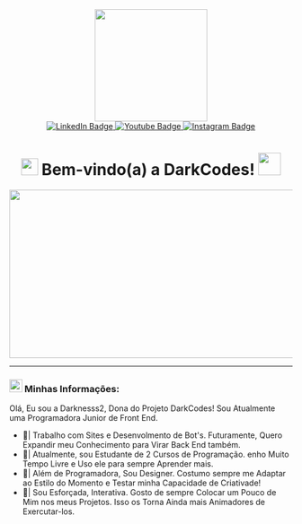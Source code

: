<div id="header" align="center">
  <img src="https://media.discordapp.net/attachments/990311525904433172/1006585031688454194/DarkCodes_-_Logo.png"?width=545&height=545" width="200"/>
</div>
<div id="badges" align="center">
<a href="https://github.com/darknesss2">
  <img src="https://img.shields.io/badge/LinkedIn-dodgerblue?style=for-the-badge&logo=LinkedIn&logoColor=white" alt="LinkedIn Badge"/>
  </a>
  <a href="https://github.com/darknesss2">
  <img src="https://img.shields.io/badge/YouTube-red?style=for-the-badge&logo=youtube&logoColor=white" alt="Youtube Badge"/>
</a>
<a href="https://github.com/darknesss2">
  <img src="https://img.shields.io/badge/Instagram-deeppink?style=for-the-badge&logo=instagram&logoColor=white" alt="Instagram Badge"/>
</a>
</div>
<div align="center">
  <img src="https://komarev.com/ghpvc/?username=darknesss2&style=flat-square&color=blue" alt=""/>
</div>

<h1 align="center">
<img src="https://media.discordapp.net/attachments/990311525904433172/1006691640217456650/PcDarkCode.png" width="30px"/>
   Bem-vindo(a) a DarkCodes!
   <img src="http://68.media.tumblr.com/2bcd5f1584814fb90fb001cf5519a27f/tumblr_oqqshj6MUC1vjxr9zo1_500.gif" width="40px"/>
</h1>

<div align="center">
  <img src="https://media.discordapp.net/attachments/990311525904433172/1006699982801342484/BannerDarkCode.png" width="600" height="300"/>
</div>

---


### <img src="https://media.discordapp.net/attachments/990311525904433172/1006691640217456650/PcDarkCode.png" width="23px"> Minhas Informações:
Olá, Eu sou a Darknesss2, Dona do Projeto DarkCodes! Sou Atualmente uma Programadora Junior de Front End.
- 🔭| Trabalho com Sites e Desenvolmento de Bot's. Futuramente, Quero Expandir meu Conhecimento para Virar Back End também.
- 📑| Atualmente, sou Estudante de 2 Cursos de Programação. enho Muito Tempo Livre e Uso ele para sempre Aprender mais.
- 🎨| Além de Programadora, Sou Designer. Costumo sempre me Adaptar ao Estilo do Momento e Testar minha Capacidade de Criativade!
- 🧶|  Sou Esforçada, Interativa. Gosto de sempre Colocar um Pouco de Mim nos meus Projetos. Isso os Torna Ainda mais Animadores de Exercutar-los.

